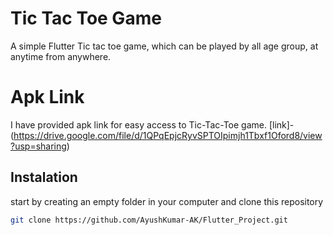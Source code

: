 # Tic Tac Toe Game

A simple Flutter Tic tac toe game, which can be played by all age group, at anytime from anywhere.

# Apk Link

I have provided apk link for easy access to Tic-Tac-Toe game.
[link]- (https://drive.google.com/file/d/1QPqEpjcRyvSPTOIpimjh1Tbxf1Oford8/view?usp=sharing)

## Instalation

start by creating an empty folder in your computer and clone this repository
```bash
git clone https://github.com/AyushKumar-AK/Flutter_Project.git
```
